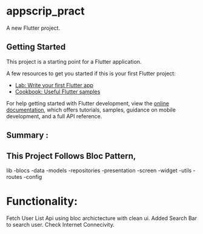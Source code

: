 # appscrip_pract

A new Flutter project.

## Getting Started

This project is a starting point for a Flutter application.

A few resources to get you started if this is your first Flutter project:

- [Lab: Write your first Flutter app](https://docs.flutter.dev/get-started/codelab)
- [Cookbook: Useful Flutter samples](https://docs.flutter.dev/cookbook)

For help getting started with Flutter development, view the
[online documentation](https://docs.flutter.dev/), which offers tutorials,
samples, guidance on mobile development, and a full API reference.

Summary : 
-----------------------------------------------------
This Project Follows Bloc Pattern,
-----------------------------------------------------
lib
 -blocs
 -data
   -models
   -repositories
 -presentation
   -screen
   -widget
 -utils
 -routes
 -config

# Functionality: 
  
Fetch User List Api using bloc archictecture with clean ui. 
Added Search Bar to search user.
Check Internet Connecivity. 




